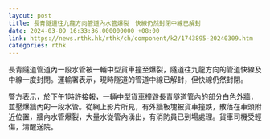 ```yaml
---
layout: post
title: 長青隧道往九龍方向管道內水管爆裂　快線仍然封閉中線已解封
date: 2024-03-09 16:33:36.000000000 +08:00
link: https://news.rthk.hk/rthk/ch/component/k2/1743895-20240309.htm
categories: rthk
---
```


長青隧道管道內一段水管被一輛中型貨車撞至爆裂，隧道往九龍方向的管道快線及中線一度封閉。運輸署表示，現時隧道的管道中線已解封，但快線仍然封閉。

警方表示，於下午1時許接報，一輛中型貨車撞毀長青隧道管內的部分白色外牆，並壓爆牆內的一段水管。從網上影片所見，有外牆板塊被貨車撞跌，散落在車頭附近位置，牆內水管爆裂，大量水從管內湧出，有消防員已到場處理。貨車司機受輕傷，清醒送院。
